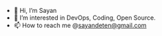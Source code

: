 - 👋 Hi, I’m Sayan
- 👀 I’m interested in DevOps, Coding, Open Source.
- 📫 How to reach me @sayandeten@gmail.com

<!---
sayande2002/sayande2002 is a ✨ special ✨ repository because its `README.md` (this file) appears on your GitHub profile.
You can click the Preview link to take a look at your changes.
--->
